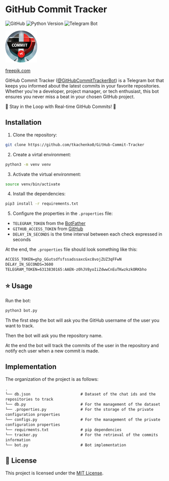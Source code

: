 # GitHub Commit Tracker

![GitHub](https://img.shields.io/github/license/tkachenko0/GitHub-Commit-Tracker)
![Python Version](https://img.shields.io/badge/python-3.7%2B-blue)
![Telegram Bot](https://img.shields.io/badge/Telegram-Bot-blue)

<img src="images/logo.png" alt="GitHub Commit Tracker logo" width="100"/> 

[freepik.com](https://www.freepik.com)

GitHub Commit Tracker ([@GitHubCommitTrackerBot](https://t.me/GitHubCommitTrackerBot)) is a Telegram bot that keeps you informed about the latest commits in your favorite repositories. Whether you're a developer, project manager, or tech enthusiast, this bot ensures you never miss a beat in your chosen GitHub project.

🚀 Stay in the Loop with Real-time GitHub Commits! 🚀


## Installation

1. Clone the repository:
    
```bash
git clone https://github.com/tkachenko0/GitHub-Commit-Tracker
```

2. Create a virtal environment:

```bash
python3 -m venv venv
```

3. Activate the virtual environment:

```bash
source venv/bin/activate
```

4. Install the dependencies:

```bash
pip3 install -r requirements.txt
```

5. Configure the properties in the `.properties` file:

- `TELEGRAM_TOKEN` from the [BotFather](https://t.me/botfather)
- `GITHUB_ACCESS_TOKEN` from [GitHub](https://www.google.com/url?sa=t&rct=j&q=&esrc=s&source=web&cd=&cad=rja&uact=8&ved=2ahUKEwiXqPDQmsSAAxVAS_EDHRVcB0cQFnoECA0QAQ&url=https%3A%2F%2Fgithub.com%2Fsettings%2Ftokens&usg=AOvVaw1aAJGUMBmPGH7oCTvgDvQv&opi=89978449)
- `DELAY_IN_SECONDS` is the time interval between each check expressed in seconds

At the end, the `.properties` file should look something like this:

```
ACCESS_TOKEN=ghp_GGutsdfsfssadssaxcGxc8vojZUZ3qFFwN
DELAY_IN_SECONDS=3600
TELEGRAM_TOKEN=6313830165:AAEN-z0hJV8yoIiZdwwCnEuTKwzkzkORKbho
```

## ⭐️ Usage

Run the bot:

```bash
python3 bot.py
```

Th the first step the bot will ask you the GitHub username of the user you want to track. 

Then the bot will ask you the repository name.

At the end the bot will track the commits of the user in the repository and notify ech user when a new commit is made.

## Implementation

The organization of the project is as follows:

    .
    └── db.json                      # Dataset of the chat ids and the repositories to track
    └── db.py                        # For the management of the dataset
    └── .properties.py               # For the storage of the private configuration properties
    └── configs.py                   # For the management of the private configuration properties
    └── requirments.txt              # pip dependencies
    └── tracker.py                   # For the retrieval of the commits information
    └── bot.py                       # Bot implementation

## 📜 License

This project is licensed under the [MIT License](LICENSE).

